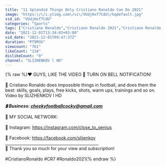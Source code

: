 ```yaml
---
title: "11 Splendid Things Only Cristiano Ronaldo Can Do 2021"
image: "https:\/\/i.ytimg.com\/vi\/VUdjHxf7CdU\/hqdefault.jpg"
vid_id: "VUdjHxf7CdU"
categories: "Sports"
tags: ["Cristiano Ronaldo","Cristiano Ronaldo 2021","Cristiano Ronaldo Manchester United"]
date: "2021-12-01T13:34:03+03:00"
vid_date: "2021-12-01T09:47:37Z"
duration: "PT9M3S"
viewcount: "761"
likeCount: "118"
dislikeCount: "0"
channel: "SLIZHENKOV l HD"
---
```

{% raw %}❤️ GUYS, LIKE THE VIDEO 🔔 TURN ON BELL NOTIFICATION!<br /><br />📌 Cristiano Ronaldo does impossible things in football, and does them the best: skills, goals, plays, free kicks, shots, warm ups, trainings and so on. Video by SLIZHENKOV l HD<br />_______________________________________________<br />💲 Business: cheekyfootballcocky@gmail.com<br />_______________________________________________<br />🔔 MY SOCIAL NETWORK:<br /><br />🔳 Instagram: <a rel="nofollow" target="blank" href="https://instagram.com/close_to_genius">https://instagram.com/close_to_genius</a><br /><br />🔳 Facebook: <a rel="nofollow" target="blank" href="https://facebook.com/slijenkov">https://facebook.com/slijenkov</a><br />_______________________________________________<br />📢 Thank you so much for your view and subscription!<br /><br />#CristianoRonaldo​​​​​ #CR7​​​​​ #Ronaldo2021{% endraw %}
